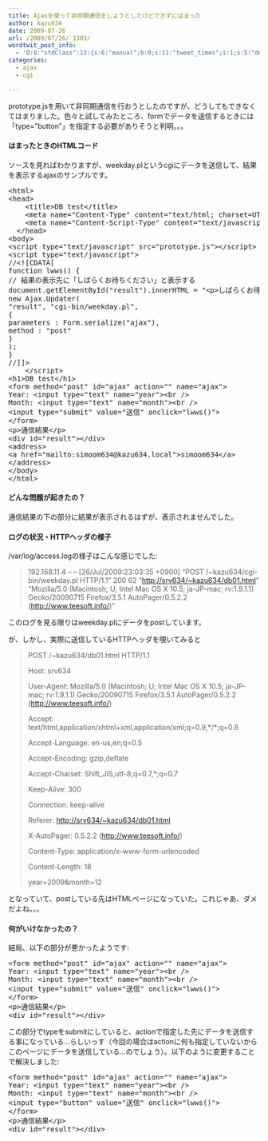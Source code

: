 ```yaml
---
title: Ajaxを使って非同期通信をしようとしたけどできずにはまった
author: kazu634
date: 2009-07-26
url: /2009/07/26/_1303/
wordtwit_post_info:
  - 'O:8:"stdClass":13:{s:6:"manual";b:0;s:11:"tweet_times";i:1;s:5:"delay";i:0;s:7:"enabled";i:1;s:10:"separation";s:2:"60";s:7:"version";s:3:"3.7";s:14:"tweet_template";b:0;s:6:"status";i:2;s:6:"result";a:0:{}s:13:"tweet_counter";i:2;s:13:"tweet_log_ids";a:1:{i:0;i:4725;}s:9:"hash_tags";a:0:{}s:8:"accounts";a:1:{i:0;s:7:"kazu634";}}'
categories:
  - ajax
  - cgi

---
```

<div class="section">
<p>
    prototype.jsを用いて非同期通信を行おうとしたのですが、どうしてもできなくてはまりました。色々と試してみたところ、formでデータを送信するときには「type=&#8221;button&#8221;」を指定する必要がありそうと判明。。。
</p>
  
<h4>
    はまったときのHTMLコード
</h4>
  
<p>
    ソースを見ればわかりますが、weekday.plというcgiにデータを送信して、結果を表示するajaxのサンプルです。
</p>
  
<pre class="syntax-highlight">
<span class="synIdentifier">&#60;</span><span class="synStatement">html</span><span class="synIdentifier">&#62;</span>
<span class="synIdentifier">&#60;</span><span class="synStatement">head</span><span class="synIdentifier">&#62;</span>
<span class="synPreProc">    </span><span class="synIdentifier">&#60;</span><span class="synStatement">title</span><span class="synIdentifier">&#62;</span>DB test<span class="synIdentifier">&#60;/</span><span class="synStatement">title</span><span class="synIdentifier">&#62;</span>
<span class="synPreProc">    </span><span class="synIdentifier">&#60;</span><span class="synStatement">meta</span><span class="synIdentifier"> </span><span class="synType">name</span><span class="synIdentifier">=</span><span class="synConstant">&#34;Content-Type&#34;</span><span class="synIdentifier"> </span><span class="synType">content</span><span class="synIdentifier">=</span><span class="synConstant">&#34;text/html; charset=UTF-8&#34;</span><span class="synIdentifier"> /&#62;</span>
<span class="synPreProc">    </span><span class="synIdentifier">&#60;</span><span class="synStatement">meta</span><span class="synIdentifier"> </span><span class="synType">name</span><span class="synIdentifier">=</span><span class="synConstant">&#34;Content-Script-Type&#34;</span><span class="synIdentifier"> </span><span class="synType">content</span><span class="synIdentifier">=</span><span class="synConstant">&#34;text/javascript&#34;</span><span class="synIdentifier"> /&#62;</span>
<span class="synPreProc">  </span><span class="synIdentifier">&#60;/</span><span class="synStatement">head</span><span class="synIdentifier">&#62;</span>
<span class="synIdentifier">&#60;</span><span class="synStatement">body</span><span class="synIdentifier">&#62;</span>
<span class="synIdentifier">&#60;</span><span class="synStatement">script</span><span class="synIdentifier"> </span><span class="synType">type</span><span class="synIdentifier">=</span><span class="synConstant">&#34;text/javascript&#34;</span><span class="synIdentifier"> </span><span class="synType">src</span><span class="synIdentifier">=</span><span class="synConstant">&#34;prototype.js&#34;</span><span class="synIdentifier">&#62;&#60;/</span><span class="synStatement">script</span><span class="synIdentifier">&#62;</span>
<span class="synIdentifier">&#60;</span><span class="synStatement">script</span><span class="synIdentifier"> </span><span class="synType">type</span><span class="synIdentifier">=</span><span class="synConstant">&#34;text/javascript&#34;</span><span class="synIdentifier">&#62;</span>
<span class="synComment">//&#60;![CDATA[</span>
<span class="synIdentifier">function</span><span class="synSpecial"> lwws</span>()<span class="synSpecial"> </span><span class="synIdentifier">{</span>
<span class="synComment">// 結果の表示先に「しばらくお待ちください」と表示する</span>
<span class="synStatement">document</span><span class="synSpecial">.getElementById</span>(<span class="synConstant">&#34;result&#34;</span>)<span class="synSpecial">.innerHTML = </span><span class="synConstant">&#34;&#60;p&#62;しばらくお待ちください...&#60;/p&#62;&#34;</span><span class="synSpecial">;</span>
<span class="synStatement">new</span><span class="synSpecial"> Ajax.Updater</span>(
<span class="synConstant">&#34;result&#34;</span><span class="synSpecial">, </span><span class="synConstant">&#34;cgi-bin/weekday.pl&#34;</span><span class="synSpecial">,</span>
<span class="synIdentifier">{</span>
<span class="synSpecial">parameters : Form.serialize</span>(<span class="synConstant">&#34;ajax&#34;</span>)<span class="synSpecial">,</span>
<span class="synSpecial">method : </span><span class="synConstant">&#34;post&#34;</span>
<span class="synIdentifier">}</span>
)<span class="synSpecial">;</span>
<span class="synIdentifier">}</span>
<span class="synComment">//]]&#62;</span>
<span class="synSpecial">    </span><span class="synIdentifier">&#60;/</span><span class="synStatement">script</span><span class="synIdentifier">&#62;</span>
<span class="synIdentifier">&#60;</span><span class="synStatement">h1</span><span class="synIdentifier">&#62;</span>DB test<span class="synIdentifier">&#60;/</span><span class="synStatement">h1</span><span class="synIdentifier">&#62;</span>
<span class="synIdentifier">&#60;</span><span class="synStatement">form</span><span class="synIdentifier"> </span><span class="synType">method</span><span class="synIdentifier">=</span><span class="synConstant">&#34;post&#34;</span><span class="synIdentifier"> </span><span class="synType">id</span><span class="synIdentifier">=</span><span class="synConstant">&#34;ajax&#34;</span><span class="synIdentifier"> </span><span class="synType">action</span><span class="synIdentifier">=</span><span class="synConstant">&#34;&#34;</span><span class="synIdentifier"> </span><span class="synType">name</span><span class="synIdentifier">=</span><span class="synConstant">&#34;ajax&#34;</span><span class="synIdentifier">&#62;</span>
Year: <span class="synIdentifier">&#60;</span><span class="synStatement">input</span><span class="synIdentifier"> </span><span class="synType">type</span><span class="synIdentifier">=</span><span class="synConstant">&#34;text&#34;</span><span class="synIdentifier"> </span><span class="synType">name</span><span class="synIdentifier">=</span><span class="synConstant">&#34;year&#34;</span><span class="synIdentifier">&#62;&#60;</span><span class="synStatement">br</span><span class="synIdentifier"> /&#62;</span>
Month: <span class="synIdentifier">&#60;</span><span class="synStatement">input</span><span class="synIdentifier"> </span><span class="synType">type</span><span class="synIdentifier">=</span><span class="synConstant">&#34;text&#34;</span><span class="synIdentifier"> </span><span class="synType">name</span><span class="synIdentifier">=</span><span class="synConstant">&#34;month&#34;</span><span class="synIdentifier">&#62;&#60;</span><span class="synStatement">br</span><span class="synIdentifier"> /&#62;</span>
<span class="synIdentifier">&#60;</span><span class="synStatement">input</span><span class="synIdentifier"> </span><span class="synType">type</span><span class="synIdentifier">=</span><span class="synConstant">&#34;submit&#34;</span><span class="synIdentifier"> </span><span class="synType">value</span><span class="synIdentifier">=</span><span class="synConstant">&#34;送信&#34;</span><span class="synIdentifier"> </span><span class="synSpecial">onclick=&#34;lwws</span>()<span class="synSpecial">&#34;</span><span class="synIdentifier">&#62;</span>
<span class="synIdentifier">&#60;/</span><span class="synStatement">form</span><span class="synIdentifier">&#62;</span>
<span class="synIdentifier">&#60;</span><span class="synStatement">p</span><span class="synIdentifier">&#62;</span>通信結果<span class="synIdentifier">&#60;/</span><span class="synStatement">p</span><span class="synIdentifier">&#62;</span>
<span class="synIdentifier">&#60;</span><span class="synStatement">div</span><span class="synIdentifier"> </span><span class="synType">id</span><span class="synIdentifier">=</span><span class="synConstant">&#34;result&#34;</span><span class="synIdentifier">&#62;&#60;/</span><span class="synStatement">div</span><span class="synIdentifier">&#62;</span>
<span class="synIdentifier">&#60;</span><span class="synStatement">address</span><span class="synIdentifier">&#62;</span>
<span class="synIdentifier">&#60;</span><span class="synStatement">a</span><span class="synIdentifier"> </span><span class="synType">href</span><span class="synIdentifier">=</span><span class="synConstant">&#34;mailto:simoom634@kazu634.local&#34;</span><span class="synIdentifier">&#62;</span><span class="synUnderlined">simoom634</span><span class="synIdentifier">&#60;/</span><span class="synStatement">a</span><span class="synIdentifier">&#62;</span>
<span class="synIdentifier">&#60;/</span><span class="synStatement">address</span><span class="synIdentifier">&#62;</span>
<span class="synIdentifier">&#60;/</span><span class="synStatement">body</span><span class="synIdentifier">&#62;</span>
<span class="synIdentifier">&#60;/</span><span class="synStatement">html</span><span class="synIdentifier">&#62;</span>
</pre>
  
<h4>
    どんな問題が起きたの？
</h4>
  
<p>
    通信結果の下の部分に結果が表示されるはずが、表示されませんでした。
</p>
  
<h4>
    ログの状況・HTTPヘッダの様子
</h4>
  
<p>
    /var/log/access.logの様子はこんな感じでした:
</p>
  
<blockquote>
<p>
      192.168.11.4 &#8211; &#8211; [26/Jul/2009:23:03:35 +0900] &#8220;POST /~kazu634/cgi-bin/weekday.pl HTTP/1.1&#8221; 200 62 &#8220;<a href="http://srv634/~kazu634/db01.html" target="_blank">http://srv634/~kazu634/db01.html</a>&#8221; &#8220;Mozilla/5.0 (Macintosh; U; Intel Mac OS X 10.5; ja-JP-mac; rv:1.9.1.1) Gecko/20090715 Firefox/3.5.1 AutoPager/0.5.2.2 (<a href="http://www.teesoft.info/" onclick="__gaTracker('send', 'event', 'outbound-article', 'http://www.teesoft.info/', 'http://www.teesoft.info/');" target="_blank">http://www.teesoft.info/</a>)&#8221;
</p>
</blockquote>
  
<p>
    このログを見る限りはweekday.plにデータをpostしています。
</p>
  
<p>
    が、しかし、実際に送信しているHTTPヘッダを覗いてみると
</p>
  
<blockquote>
<p>
      POST /~kazu634/db01.html HTTP/1.1
</p>
    
<p>
      Host: srv634
</p>
    
<p>
      User-Agent: Mozilla/5.0 (Macintosh; U; Intel Mac OS X 10.5; ja-JP-mac; rv:1.9.1.1) Gecko/20090715 Firefox/3.5.1 AutoPager/0.5.2.2 (<a href="http://www.teesoft.info/" onclick="__gaTracker('send', 'event', 'outbound-article', 'http://www.teesoft.info/', 'http://www.teesoft.info/');" target="_blank">http://www.teesoft.info/</a>)
</p>
    
<p>
      Accept: text/html,application/xhtml+xml,application/xml;q=0.9,*/*;q=0.8
</p>
    
<p>
      Accept-Language: en-us,en;q=0.5
</p>
    
<p>
      Accept-Encoding: gzip,deflate
</p>
    
<p>
      Accept-Charset: Shift_JIS,utf-8;q=0.7,*;q=0.7
</p>
    
<p>
      Keep-Alive: 300
</p>
    
<p>
      Connection: keep-alive
</p>
    
<p>
      Referer: <a href="http://srv634/~kazu634/db01.html" target="_blank">http://srv634/~kazu634/db01.html</a>
</p>
    
<p>
      X-AutoPager: 0.5.2.2 (<a href="http://www.teesoft.info/" onclick="__gaTracker('send', 'event', 'outbound-article', 'http://www.teesoft.info/', 'http://www.teesoft.info/');" target="_blank">http://www.teesoft.info/</a>)
</p>
    
<p>
      Content-Type: application/x-www-form-urlencoded
</p>
    
<p>
      Content-Length: 18
</p>
    
<p>
      year=2009&month=12
</p>
</blockquote>
  
<p>
    となっていて、postしている先はHTMLページになっていた。これじゃあ、ダメだよね。。。
</p>
  
<h4>
    何がいけなかったの？
</h4>
  
<p>
    結局、以下の部分が悪かったようです:
</p>
  
<pre class="syntax-highlight">
<span class="synIdentifier">&#60;</span><span class="synStatement">form</span><span class="synIdentifier"> </span><span class="synType">method</span><span class="synIdentifier">=</span><span class="synConstant">&#34;post&#34;</span><span class="synIdentifier"> </span><span class="synType">id</span><span class="synIdentifier">=</span><span class="synConstant">&#34;ajax&#34;</span><span class="synIdentifier"> </span><span class="synType">action</span><span class="synIdentifier">=</span><span class="synConstant">&#34;&#34;</span><span class="synIdentifier"> </span><span class="synType">name</span><span class="synIdentifier">=</span><span class="synConstant">&#34;ajax&#34;</span><span class="synIdentifier">&#62;</span>
Year: <span class="synIdentifier">&#60;</span><span class="synStatement">input</span><span class="synIdentifier"> </span><span class="synType">type</span><span class="synIdentifier">=</span><span class="synConstant">&#34;text&#34;</span><span class="synIdentifier"> </span><span class="synType">name</span><span class="synIdentifier">=</span><span class="synConstant">&#34;year&#34;</span><span class="synIdentifier">&#62;&#60;</span><span class="synStatement">br</span><span class="synIdentifier"> /&#62;</span>
Month: <span class="synIdentifier">&#60;</span><span class="synStatement">input</span><span class="synIdentifier"> </span><span class="synType">type</span><span class="synIdentifier">=</span><span class="synConstant">&#34;text&#34;</span><span class="synIdentifier"> </span><span class="synType">name</span><span class="synIdentifier">=</span><span class="synConstant">&#34;month&#34;</span><span class="synIdentifier">&#62;&#60;</span><span class="synStatement">br</span><span class="synIdentifier"> /&#62;</span>
<span class="synIdentifier">&#60;</span><span class="synStatement">input</span><span class="synIdentifier"> </span><span class="synType">type</span><span class="synIdentifier">=</span><span class="synConstant">&#34;submit&#34;</span><span class="synIdentifier"> </span><span class="synType">value</span><span class="synIdentifier">=</span><span class="synConstant">&#34;送信&#34;</span><span class="synIdentifier"> </span><span class="synSpecial">onclick=&#34;lwws</span>()<span class="synSpecial">&#34;</span><span class="synIdentifier">&#62;</span>
<span class="synIdentifier">&#60;/</span><span class="synStatement">form</span><span class="synIdentifier">&#62;</span>
<span class="synIdentifier">&#60;</span><span class="synStatement">p</span><span class="synIdentifier">&#62;</span>通信結果<span class="synIdentifier">&#60;/</span><span class="synStatement">p</span><span class="synIdentifier">&#62;</span>
<span class="synIdentifier">&#60;</span><span class="synStatement">div</span><span class="synIdentifier"> </span><span class="synType">id</span><span class="synIdentifier">=</span><span class="synConstant">&#34;result&#34;</span><span class="synIdentifier">&#62;&#60;/</span><span class="synStatement">div</span><span class="synIdentifier">&#62;</span>
</pre>
  
<p>
    この部分でtypeをsubmitにしていると、actionで指定した先にデータを送信する事になっている…らしいっす（今回の場合はactionに何も指定していないからこのページにデータを送信している…のでしょう）。以下のように変更することで解決しました:
</p>
  
<pre class="syntax-highlight">
<span class="synIdentifier">&#60;</span><span class="synStatement">form</span><span class="synIdentifier"> </span><span class="synType">method</span><span class="synIdentifier">=</span><span class="synConstant">&#34;post&#34;</span><span class="synIdentifier"> </span><span class="synType">id</span><span class="synIdentifier">=</span><span class="synConstant">&#34;ajax&#34;</span><span class="synIdentifier"> </span><span class="synType">action</span><span class="synIdentifier">=</span><span class="synConstant">&#34;&#34;</span><span class="synIdentifier"> </span><span class="synType">name</span><span class="synIdentifier">=</span><span class="synConstant">&#34;ajax&#34;</span><span class="synIdentifier">&#62;</span>
Year: <span class="synIdentifier">&#60;</span><span class="synStatement">input</span><span class="synIdentifier"> </span><span class="synType">type</span><span class="synIdentifier">=</span><span class="synConstant">&#34;text&#34;</span><span class="synIdentifier"> </span><span class="synType">name</span><span class="synIdentifier">=</span><span class="synConstant">&#34;year&#34;</span><span class="synIdentifier">&#62;&#60;</span><span class="synStatement">br</span><span class="synIdentifier"> /&#62;</span>
Month: <span class="synIdentifier">&#60;</span><span class="synStatement">input</span><span class="synIdentifier"> </span><span class="synType">type</span><span class="synIdentifier">=</span><span class="synConstant">&#34;text&#34;</span><span class="synIdentifier"> </span><span class="synType">name</span><span class="synIdentifier">=</span><span class="synConstant">&#34;month&#34;</span><span class="synIdentifier">&#62;&#60;</span><span class="synStatement">br</span><span class="synIdentifier"> /&#62;</span>
<span class="synIdentifier">&#60;</span><span class="synStatement">input</span><span class="synIdentifier"> </span><span class="synType">type</span><span class="synIdentifier">=</span><span class="synConstant">&#34;button&#34;</span><span class="synIdentifier"> </span><span class="synType">value</span><span class="synIdentifier">=</span><span class="synConstant">&#34;送信&#34;</span><span class="synIdentifier"> </span><span class="synSpecial">onclick=&#34;lwws</span>()<span class="synSpecial">&#34;</span><span class="synIdentifier">&#62;</span>
<span class="synIdentifier">&#60;/</span><span class="synStatement">form</span><span class="synIdentifier">&#62;</span>
<span class="synIdentifier">&#60;</span><span class="synStatement">p</span><span class="synIdentifier">&#62;</span>通信結果<span class="synIdentifier">&#60;/</span><span class="synStatement">p</span><span class="synIdentifier">&#62;</span>
<span class="synIdentifier">&#60;</span><span class="synStatement">div</span><span class="synIdentifier"> </span><span class="synType">id</span><span class="synIdentifier">=</span><span class="synConstant">&#34;result&#34;</span><span class="synIdentifier">&#62;&#60;/</span><span class="synStatement">div</span><span class="synIdentifier">&#62;</span>
</pre>
</div>